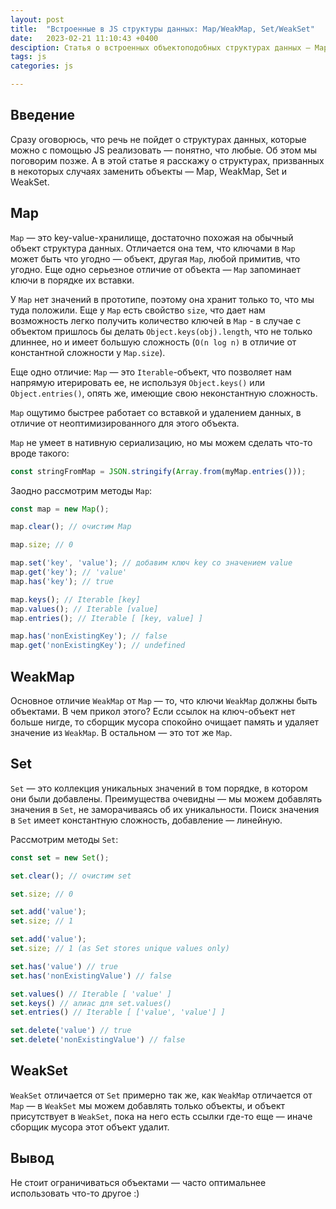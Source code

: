 ```yaml
---
layout: post
title:  "Встроенные в JS структуры данных: Map/WeakMap, Set/WeakSet"
date:   2023-02-21 11:10:43 +0400
desciption: Статья о встроенных объектоподобных структурах данных — Map, Set, WeakMap, WeakSet
tags: js
categories: js

---
```


## Введение

Сразу оговорюсь, что речь не пойдет о структурах данных, которые можно с помощью JS реализовать — понятно, что любые. Об этом мы поговорим позже. А в этой статье я расскажу о структурах, призванных в некоторых случаях заменить объекты — Map, WeakMap, Set и WeakSet.

## Map

`Map` — это key-value-хранилище, достаточно похожая на обычный объект структура данных. Отличается она тем, что ключами в `Map` может быть что угодно — объект, другая `Map`, любой примитив, что угодно. Еще одно серьезное отличие от объекта — `Map` запоминает ключи в порядке их вставки.

У `Map` нет значений в  прототипе, поэтому она хранит только то, что мы туда положили. Еще у `Map` есть cвойство `size`, что дает нам возможность легко получить количество ключей в `Map` - в случае с объектом пришлось бы делать `Object.keys(obj).length`, что не только длиннее, но и имеет большую сложность (`O(n log n)` в отличие от константной сложности у `Map.size`).

Еще одно отличие: `Map` — это `Iterable`-объект, что позволяет нам напрямую итерировать ее, не используя `Object.keys()` или `Object.entries()`, опять же, имеющие свою неконстантную сложность.

`Map` ощутимо быстрее работает со вставкой и удалением данных, в отличие от неоптимизированного для этого объекта.

`Map` не умеет в нативную сериализацию, но мы можем сделать что-то вроде такого:

```ts
const stringFromMap = JSON.stringify(Array.from(myMap.entries()));
```

Заодно рассмотрим методы `Map`:

```ts
const map = new Map();

map.clear(); // очистим Map

map.size; // 0

map.set('key', 'value'); // добавим ключ key со значением value
map.get('key'); // 'value'
map.has('key'); // true

map.keys(); // Iterable [key]
map.values(); // Iterable [value]
map.entries(); // Iterable [ [key, value] ]

map.has('nonExistingKey'); // false
map.get('nonExistingKey'); // undefined

```

## WeakMap

Основное отличие `WeakMap` от `Map` — то, что ключи `WeakMap` должны быть объектами. В чем прикол этого? Если ссылок на ключ-объект нет больше нигде, то сборщик мусора спокойно очищает память и удаляет значение из `WeakMap`. В остальном — это тот же `Map`.

## Set

`Set` — это коллекция уникальных значений в том порядке, в котором они были добавлены. Преимущества очевидны — мы можем добавлять значения в `Set`, не заморачиваясь об их уникальности. Поиск значения в `Set` имеет константную сложность, добавление — линейную.

Рассмотрим методы `Set`:

```ts
const set = new Set();

set.clear(); // очистим set

set.size; // 0

set.add('value');
set.size; // 1

set.add('value');
set.size; // 1 (as Set stores unique values only)

set.has('value') // true
set.has('nonExistingValue') // false

set.values() // Iterable [ 'value' ]
set.keys() // алиас для set.values()
set.entries() // Iterable [ ['value', 'value'] ]

set.delete('value') // true
set.delete('nonExistingValue') // false
```

## WeakSet

`WeakSet` отличается от `Set` примерно так же, как `WeakMap` отличается от `Map` — в `WeakSet` мы можем добавлять только объекты, и объект присутствует в `WeakSet`, пока на него есть ссылки где-то еще — иначе сборщик мусора этот объект удалит.

## Вывод

Не стоит ограничиваться объектами — часто оптимальнее использовать что-то другое :)
